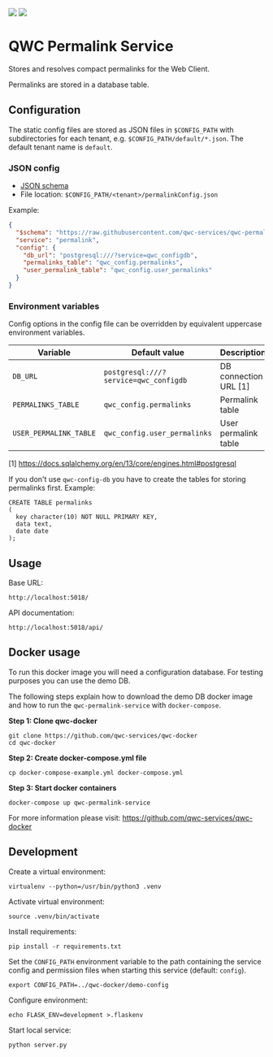 [![](https://github.com/qwc-services/qwc-permalink-service/workflows/build/badge.svg)](https://hub.docker.com/repository/docker/sourcepole/qwc-permalink-service)
[![](https://img.shields.io/docker/pulls/sourcepole/qwc-permalink-service)](https://hub.docker.com/repository/docker/sourcepole/qwc-permalink-service)

QWC Permalink Service
=====================

Stores and resolves compact permalinks for the Web Client.

Permalinks are stored in a database table.

Configuration
-------------

The static config files are stored as JSON files in `$CONFIG_PATH` with subdirectories for each tenant,
e.g. `$CONFIG_PATH/default/*.json`. The default tenant name is `default`.

### JSON config

* [JSON schema](schemas/qwc-permalink-service.json)
* File location: `$CONFIG_PATH/<tenant>/permalinkConfig.json`

Example:
```json
{
  "$schema": "https://raw.githubusercontent.com/qwc-services/qwc-permalink-service/master/schemas/qwc-permalink-service.json",
  "service": "permalink",
  "config": {
    "db_url": "postgresql:///?service=qwc_configdb",
    "permalinks_table": "qwc_config.permalinks",
    "user_permalink_table": "qwc_config.user_permalinks"
  }
}
```

### Environment variables

Config options in the config file can be overridden by equivalent uppercase environment variables.

| Variable               | Default value                         | Description           |
|------------------------|---------------------------------------|-----------------------|
| `DB_URL`               | `postgresql:///?service=qwc_configdb` | DB connection URL [1] |
| `PERMALINKS_TABLE`     | `qwc_config.permalinks`               | Permalink table       |
| `USER_PERMALINK_TABLE` | `qwc_config.user_permalinks`          | User permalink table  |

[1] https://docs.sqlalchemy.org/en/13/core/engines.html#postgresql

If you don't use `qwc-config-db` you have to create the tables for storing permalinks first.
Example:

    CREATE TABLE permalinks
    (
      key character(10) NOT NULL PRIMARY KEY,
      data text,
      date date
    );


Usage
-----

Base URL:

    http://localhost:5018/

API documentation:

    http://localhost:5018/api/


Docker usage
------------

To run this docker image you will need a configuration database. For testing purposes you can use the demo DB.

The following steps explain how to download the demo DB docker image and how to run the `qwc-permalink-service` with `docker-compose`.

**Step 1: Clone qwc-docker**

    git clone https://github.com/qwc-services/qwc-docker
    cd qwc-docker

**Step 2: Create docker-compose.yml file**

    cp docker-compose-example.yml docker-compose.yml

**Step 3: Start docker containers**

    docker-compose up qwc-permalink-service

For more information please visit: https://github.com/qwc-services/qwc-docker

Development
-----------

Create a virtual environment:

    virtualenv --python=/usr/bin/python3 .venv

Activate virtual environment:

    source .venv/bin/activate

Install requirements:

    pip install -r requirements.txt

Set the `CONFIG_PATH` environment variable to the path containing the service config and permission files when starting this service (default: `config`).

    export CONFIG_PATH=../qwc-docker/demo-config

Configure environment:

    echo FLASK_ENV=development >.flaskenv

Start local service:

    python server.py
